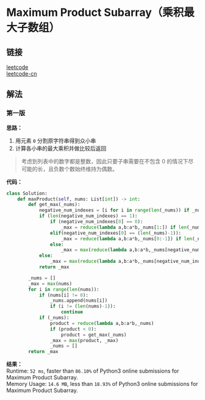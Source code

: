 # Maximum Product Subarray（乘积最大子数组）

## 链接
[leetcode](https://leetcode.com/problems/maximum-product-subarray/)  
[leetcode-cn](https://leetcode-cn.com/problems/maximum-product-subarray/)  

## 解法
### 第一版
**思路：**   
1. 用元素 `0` 分割原字符串得到众小串
2. 计算各小串的最大乘积并做比较后返回  
> 考虑到列表中的数字都是整数，因此只要子串需要在不包含 0 的情况下尽可能的长，且负数个数始终维持为偶数。 

**代码：**  
```python
class Solution:
    def maxProduct(self, nums: List[int]) -> int:
        def get_max(_nums):
            negative_num_indexes = [i for i in range(len(_nums)) if _nums[i] < 0]
            if (len(negative_num_indexes) == 1):
                if (negative_num_indexes[0] == 0):
                    _max = reduce(lambda a,b:a*b,_nums[1:]) if len(_nums) > 1 else _nums[negative_num_indexes[0]]
                elif(negative_num_indexes[0] == (len(_nums)-1)):
                    _max = reduce(lambda a,b:a*b,_nums[0:-1]) if len(_nums) > 1 else _nums[negative_num_indexes[0]]
                else:
                    _max = max(reduce(lambda a,b:a*b,_nums[negative_num_indexes[0]+1:]), reduce(lambda a,b:a*b,_nums[0:negative_num_indexes[0]]))
            else:
                _max = max(reduce(lambda a,b:a*b,_nums[negative_num_indexes[0]+1:]), reduce(lambda a,b:a*b,_nums[0:negative_num_indexes[-1]]))
            return _max

        _nums = []
        _max = max(nums)
        for i in range(len(nums)):
            if (nums[i] != 0):
                _nums.append(nums[i])
                if (i != (len(nums)-1)):
                    continue
            if (_nums):
                product = reduce(lambda a,b:a*b,_nums)
                if (product < 0):
                    product = get_max(_nums)
                _max = max(product, _max)
                _nums = []
        return _max
```
**结果：**  
Runtime: `52 ms`, faster than `86.10%` of Python3 online submissions for Maximum Product Subarray.  
Memory Usage: `14.6 MB`, less than `18.93%` of Python3 online submissions for Maximum Product Subarray.  